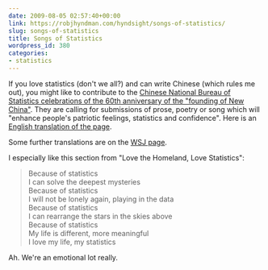 ```yaml
---
date: 2009-08-05 02:57:40+00:00
link: https://robjhyndman.com/hyndsight/songs-of-statistics/
slug: songs-of-statistics
title: Songs of Statistics
wordpress_id: 380
categories:
- statistics
---
```


If you love statistics (don't we all?) and can write Chinese (which rules me out), you might like to contribute to the [Chinese National Bureau of Statistics celebrations of the 60th anniversary of the "founding of New China"](https://web.archive.org/web/20131001043955/http://www.stats.gov.cn/stwy/wmyqzg/). They are calling for submissions of prose, poetry or song which will "enhance people's patriotic feelings, statistics and confidence". Here is an [English translation of the page](http://translate.google.com/translate?hl=en&sl=zh-CN&tl=en&u=https%3A%2F%2Fweb.archive.org%2Fweb%2F20131001043955%2Fhttp%3A%2F%2Fwww.stats.gov.cn%2Fstwy%2Fwmyqzg%2F&sandbox=1).

Some further translations are on the [WSJ page](http://blogs.wsj.com/chinajournal/2009/07/31/songs-of-statistics-odes-to-the-motherland-from-an-unlikely-source/).

I especially like this section from "Love the Homeland, Love Statistics":


>Because of statistics<br>
I can solve the deepest mysteries<br>
Because of statistics<br>
I will not be lonely again, playing in the data<br>
Because of statistics<br>
I can rearrange the stars in the skies above<br>
Because of statistics<br>
My life is different, more meaningful<br>
I love my life, my statistics


Ah. We're an emotional lot really.
